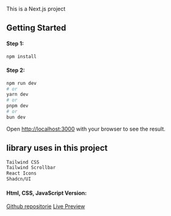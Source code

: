 This is a Next.js project

## Getting Started

#### Step 1:
```bash
npm install
```
#### Step 2:
```bash
npm run dev
# or
yarn dev
# or
pnpm dev
# or
bun dev
```
Open [http://localhost:3000](http://localhost:3000) with your browser to see the result.


## library uses in this project

```bash
Tailwind CSS
Tailwind Scrollbar
React Icons
Shadcn/UI
```

#### Html, CSS, JavaScript Version:
[Github repositorie](https://github.com/jaberamin9/Product---Detail)
[Live Preview](https://jaberamin9.github.io/Product---Detail/)

